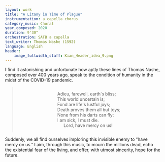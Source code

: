 ```yaml
---
layout: work
title: "A Litany in Time of Plague"
instrumentation: a capella chorus
category_music: Choral
year_composed: 2020
duration: 9'30"
orchestration: SATB a capella
text_writer: Thomas Nashe (1592)
language: English
header:
    image_fullwidth_staff: Kian_Header_idea_9.png
---
```


I find it astonishing and unfortunate how aptly these lines of Thomas Nashe, composed over 400 years ago, speak to the condition of humanity in the midst of the COVID-19 pandemic.

<blockquote>
<div style="text-align: center;">
<p style="display: inline-block; text-align: left;">Adieu, farewell, earth's bliss;<br>
This world uncertain is;<br>
Fond are life's lustful joys;<br>
Death proves them all but toys;<br>
None from his darts can fly;<br>
I am sick, I must die.<br>
<span style="margin-left:10%;">Lord, have mercy on us!</span></p>
    </div>
</blockquote>

Suddenly, we all find ourselves imploring this invisible enemy to “have mercy on us.” I aim, through this music, to mourn the millions dead, echo the existential fear of the living, and offer, with utmost sincerity, hope for the future.